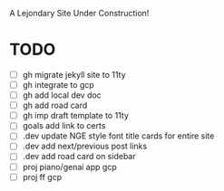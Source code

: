 A Lejondary Site Under Construction!

# **TODO**

- [ ] gh migrate jekyll site to 11ty
- [ ] gh integrate to gcp
- [ ] gh add local dev doc
- [ ] gh add road card
- [ ] gh imp draft template to 11ty
- [ ] goals add link to certs
- [ ] .dev update NGE style font title cards for entire site
- [ ] .dev add next/previous post links
- [ ] .dev add road card on sidebar
- [ ] proj piano/genai app gcp
- [ ] proj ff gcp